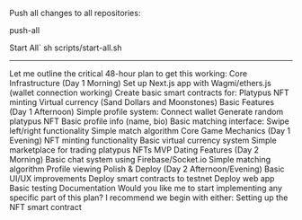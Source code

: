 Push all changes to all repositories:

push-all


Start All`
sh scripts/start-all.sh

---

Let me outline the critical 48-hour plan to get this working:
Core Infrastructure (Day 1 Morning)
Set up Next.js app with Wagmi/ethers.js (wallet connection working)
Create basic smart contracts for:
Platypus NFT minting
Virtual currency (Sand Dollars and Moonstones)
Basic Features (Day 1 Afternoon)
Simple profile system:
Connect wallet
Generate random platypus NFT
Basic profile info (name, bio)
Basic matching interface:
Swipe left/right functionality
Simple match algorithm
Core Game Mechanics (Day 1 Evening)
NFT minting functionality
Basic virtual currency system
Simple marketplace for trading platypus NFTs
MVP Dating Features (Day 2 Morning)
Basic chat system using Firebase/Socket.io
Simple matching algorithm
Profile viewing
Polish & Deploy (Day 2 Afternoon/Evening)
Basic UI/UX improvements
Deploy smart contracts to testnet
Deploy web app
Basic testing
Documentation
Would you like me to start implementing any specific part of this plan? I recommend we begin with either:
Setting up the NFT smart contract